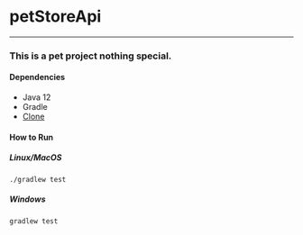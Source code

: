 # petStoreApi
---
### This is a pet project nothing special. 

#### Dependencies

   * Java 12
   * Gradle
   * [Clone](https://github.com/varchenko289/petStoreApi)
   
#### How to Run 

##### Linux/MacOS

    ./gradlew test
    
##### Windows
    
    gradlew test